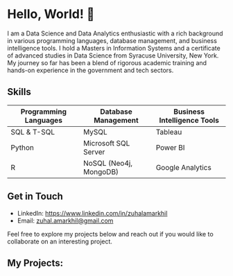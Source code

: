
# Hello, World! 👋
I am a Data Science and Data Analytics enthusiastic with a rich background in various programming languages, database management, and business intelligence tools. I hold a Masters in Information Systems and a certificate of advanced studies in Data Science from Syracuse University, New York. My journey so far has been a blend of rigorous academic training and hands-on experience in the government and tech sectors.
## Skills
| **Programming Languages** | **Database Management**  | **Business Intelligence Tools** |
|---------------------------|---------------------------|---------------------------------|
| SQL & T-SQL              | MySQL                     | Tableau                         |
| Python                   | Microsoft SQL Server      | Power BI                        |
| R                        | NoSQL (Neo4j, MongoDB)    | Google Analytics                |

## Get in Touch
- LinkedIn: https://www.linkedin.com/in/zuhalamarkhil
- Email: zuhal.amarkhil@gmail.com

Feel free to explore my projects below and reach out if you would like to collaborate on an interesting project. 

## My Projects: 
